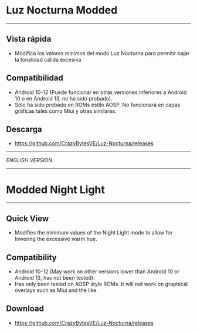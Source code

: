 # Luz Nocturna Modded

---
## Vista rápida
- Modifica los valores mínimos del modo Luz Nocturna para permitir bajar la tonalidad cálida excesiva

## Compatibilidad
- Android 10-12 (Puede funcionar en otras versiones inferiores a Android 10 o en Android 13, no ha sido probado).
- Sólo ha sido probado en ROMs estilo AOSP. No funcionará en capas gráficas tales como Miui y otras similares.

## Descarga
- https://github.com/CrazyBytesVE/Luz-Nocturna/releases
---

*ENGLISH VERSION*

---

# Modded Night Light

---
## Quick View
- Modifies the minimum values of the Night Light mode to allow for lowering the excessive warm hue.

## Compatibility
- Android 10-12 (May work on other versions lower than Android 10 or Android 13, has not been tested).
- Has only been tested on AOSP style ROMs. It will not work on graphical overlays such as Miui and the like.

## Download
- https://github.com/CrazyBytesVE/Luz-Nocturna/releases
